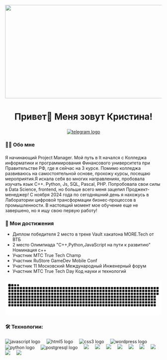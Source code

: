<br clear="both">

<div align="center">
  <img height="300" width="600" src="https://user-images.githubusercontent.com/74038190/225813708-98b745f2-7d22-48cf-9150-083f1b00d6c9.gif"  />
</div>

###

<h1 align="center">Привет👋 Меня зовут Кристина!</h1>

###

<div align="center">
  <a href="https://t.me/krisdemidenko" target="_blank">
    <img src="https://img.shields.io/static/v1?message=Telegram&logo=telegram&label=&color=2CA5E0&logoColor=white&labelColor=&style=for-the-badge" height="25" alt="telegram logo"  />
  </a>
</div>

###

<h3 align="left">👩‍💻  Обо мне</h3>

###

<p align="left">Я начинающий Project Manager. Мой путь в It начался с Колледжа информатики и программирования Финансового университета при Правительстве РФ, где я сейчас на 3 курсе. Помимо колледжа развиваюсь на самостоятельной основе, прохожу курсы, посещаю мероприятия.Я искала себя во многих направлениях, пробовала изучать язык С++. Python, Js, SQL, Pascal, PHP. Попробовала свои силы в Data Science, frontend, но больше всего меня зацепил Проджект-менеджер! С ноября 2024 года по сегодняшний день я нахожусь в Лаборатории цифровой трансформации бизнес-процессов в промышленности. В настоящий момент мое обучение еще не завершено, но я ищу свою первую работу!</p>

###
<h3 align="left">📕 Мои достижения </h3>

- Диплом победителя 2 место в треке ‎Vault хакатона MORE.Tech от ВТБ
- 2 место Олимпиада "С++,Python,JavaScript на пути к развитию" Номинация с++
- Участник MTC True Tech Champ
- Участник RuStore GameDev Mobile Conf
- Участник 11 Московский Международный Инженерный форум
- Участник MTC True Tech Day Код науки и технологий

###

<p align="center">
 <img width="600" src="assets/github-snake.svg" alt="snake"/>
</p>

###

<h3 align="left">🛠 Технологии:</h3>

###

<div align="left">
  <img src="https://cdn.jsdelivr.net/gh/devicons/devicon/icons/javascript/javascript-original.svg" height="40" alt="javascript logo"  />
  <img width="12" />
  <img src="https://cdn.jsdelivr.net/gh/devicons/devicon/icons/html5/html5-original.svg" height="40" alt="html5 logo"  />
  <img width="12" />
  <img src="https://cdn.jsdelivr.net/gh/devicons/devicon/icons/css3/css3-original.svg" height="40" alt="css3 logo"  />
  <img width="12" />
  <img src="https://skillicons.dev/icons?i=wordpress" height="40" alt="wordpress logo"  />
  <img width="12" />
  <img src="https://skillicons.dev/icons?i=py" height="40" alt="python logo"  />
  <img width="12" />
  <img src="https://skillicons.dev/icons?i=php" height="40" alt="postgresql logo"  />
  <img width="12" />
  <img src="https://skillicons.dev/icons?i=figma&theme=dark" height="40"   />
  <img width="12" />
  <img src="https://skillicons.dev/icons?i=bootstrap&theme=dark" height="40"   />
  <img width="12" />
  <img src="https://skillicons.dev/icons?i=cpp&theme=dark" height="40"   />
  <img width="12" />
  <img src="https://skillicons.dev/icons?i=codepen&theme=dark" height="40"   />
  <img width="12" />
  <img src="https://skillicons.dev/icons?i=github&theme=dark" height="40"   />
  <img width="12" />
  <img src="https://skillicons.dev/icons?i=mysql&theme=dark" height="40"   />
  <img width="12" />
  <img src="https://skillicons.dev/icons?i=tailwind&theme=dark" height="40"   />
  <img width="12" />
   <img src="https://skillicons.dev/icons?i=vscode&theme=dark" height="40"   />
  <img width="12" />
   <img src="https://skillicons.dev/icons?i=webstorm&theme=dark" height="40"   />
  <img width="12" />
</div>

###


